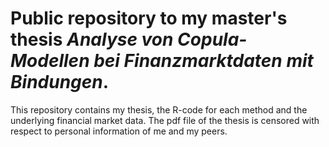 # Public repository to my master's thesis *Analyse von Copula-Modellen bei Finanzmarktdaten mit Bindungen*.

This repository contains my thesis, the R-code for each method and the underlying financial market data.
The pdf file of the thesis is censored with respect to personal information of me and my peers.
